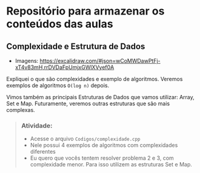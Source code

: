 # Repositório para armazenar os conteúdos das aulas

## Complexidade e Estrutura de Dados

- Imagens: https://excalidraw.com/#json=wCoMWDawPtFj-xT4v83mH,rrDVDaFpUmjxGWlXVyef0A

Expliquei o que são complexidades e exemplo de algoritmos. Veremos exemplos de algoritmos `O(log n)` depois.

Vimos também as principais Estruturas de Dados que vamos utilizar: Array, Set e Map. Futuramente, veremos outras estruturas que são mais complexas.

> ### Atividade:
> - Acesse o arquivo `Codigos/complexidade.cpp`
> - Nele possui 4 exemplos de algoritmos com complexidades diferentes
> - Eu quero que vocês tentem resolver problema 2 e 3, com complexidade menor. Para isso utilizem as estruturas Set e Map.